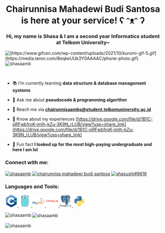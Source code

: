 <h1 align="center">Chairunnisa Mahadewi Budi Santosa is here at your service! ʕ ᵔᴥᵔ ʔ</h1>
<h3 align="center">Hi, my name is Shasa & I am a second year Informatics student at Telkom University~</h3>
<img align="right" alt="[https://www.gifcen.com/wp-content/uploads/2021/10/kuromi-gif-5.gif](https://media.tenor.com/8eqkeUUk3Y0AAAAC/phone-photo.gif)">

<p align="left"> <img src="https://komarev.com/ghpvc/?username=shasaamb&label=Profile%20views&color=0e75b6&style=flat" alt="shasaamb" /> </p>

<p align="left"> <a href="https://twitter.com/" target="blank"><img src="https://img.shields.io/twitter/follow/?logo=twitter&style=for-the-badge" alt="" /></a> </p>

- 📚 I’m currently learning **data structure & database management systems**

- 💬 Ask me about **pseudocode & programming algorithm**

- 💌 Reach me via **chairunnisaambs@student.telkomuniversity.ac.id**

- 📄 Know about my experiences [https://drive.google.com/file/d/1B1C-pRFwb1roK-jmlh-kZu-3K9N_rLUB/view?usp=share_link](https://drive.google.com/file/d/1B1C-pRFwb1roK-jmlh-kZu-3K9N_rLUB/view?usp=share_link)

- 🌟 Fun fact **I looked up for the most high-paying undergraduate and here I am lol**

<h3 align="left">Connect with me:</h3>
<p align="left">
<a href="https://instagram.com/shasaamb" target="blank"><img align="center" src="https://raw.githubusercontent.com/rahuldkjain/github-profile-readme-generator/master/src/images/icons/Social/instagram.svg" alt="shasaamb" height="30" width="40" /></a>
<a href="https://www.youtube.com/c/chairunnisa mahadewi budi santosa" target="blank"><img align="center" src="https://raw.githubusercontent.com/rahuldkjain/github-profile-readme-generator/master/src/images/icons/Social/youtube.svg" alt="chairunnisa mahadewi budi santosa" height="30" width="40" /></a>
<a href="https://discord.gg/shasushi#9616" target="blank"><img align="center" src="https://raw.githubusercontent.com/rahuldkjain/github-profile-readme-generator/master/src/images/icons/Social/discord.svg" alt="shasushi#9616" height="30" width="40" /></a>
</p>

<h3 align="left">Languages and Tools:</h3>
<p align="left"> <a href="https://www.w3schools.com/cpp/" target="_blank" rel="noreferrer"> <img src="https://raw.githubusercontent.com/devicons/devicon/master/icons/cplusplus/cplusplus-original.svg" alt="cplusplus" width="40" height="40"/> </a> <a href="https://golang.org" target="_blank" rel="noreferrer"> <img src="https://raw.githubusercontent.com/devicons/devicon/master/icons/go/go-original.svg" alt="go" width="40" height="40"/> </a> <a href="https://www.mysql.com/" target="_blank" rel="noreferrer"> <img src="https://raw.githubusercontent.com/devicons/devicon/master/icons/mysql/mysql-original-wordmark.svg" alt="mysql" width="40" height="40"/> </a> <a href="https://www.oracle.com/" target="_blank" rel="noreferrer"> <img src="https://raw.githubusercontent.com/devicons/devicon/master/icons/oracle/oracle-original.svg" alt="oracle" width="40" height="40"/> </a> <a href="https://www.postgresql.org" target="_blank" rel="noreferrer"> <img src="https://raw.githubusercontent.com/devicons/devicon/master/icons/postgresql/postgresql-original-wordmark.svg" alt="postgresql" width="40" height="40"/> </a> <a href="https://www.python.org" target="_blank" rel="noreferrer"> <img src="https://raw.githubusercontent.com/devicons/devicon/master/icons/python/python-original.svg" alt="python" width="40" height="40"/> </a> </p>

<p><img align="left" src="https://github-readme-stats.vercel.app/api/top-langs?username=shasaamb&show_icons=true&locale=en&layout=compact" alt="shasaamb" /></p>

<p>&nbsp;<img align="center" src="https://github-readme-stats.vercel.app/api?username=shasaamb&show_icons=true&locale=en" alt="shasaamb" /></p>

<p><img align="center" src="https://github-readme-streak-stats.herokuapp.com/?user=shasaamb&" alt="shasaamb" /></p>
